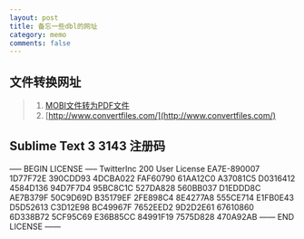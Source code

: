 ```yaml
---
layout: post
title: 备忘一些dbl的网址
category: memo
comments: false
---
```


## 文件转换网址
>1. [MOBI文件转为PDF文件](http://www.convertfiles.com/convert/ebook/MOBI-to-PDF.html)  
>2. [http://www.convertfiles.com/](http://www.convertfiles.com/)  

## Sublime Text 3 3143 注册码

—– BEGIN LICENSE —–
TwitterInc
200 User License
EA7E-890007
1D77F72E 390CDD93 4DCBA022 FAF60790
61AA12C0 A37081C5 D0316412 4584D136
94D7F7D4 95BC8C1C 527DA828 560BB037
D1EDDD8C AE7B379F 50C9D69D B35179EF
2FE898C4 8E4277A8 555CE714 E1FB0E43
D5D52613 C3D12E98 BC49967F 7652EED2
9D2D2E61 67610860 6D338B72 5CF95C69
E36B85CC 84991F19 7575D828 470A92AB
—— END LICENSE ——

